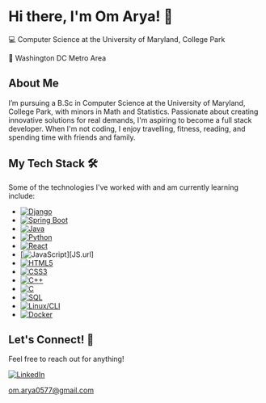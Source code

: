 # Hi there, I'm Om Arya! 👋
💻 Computer Science at the University of Maryland, College Park

📍 Washington DC Metro Area

## About Me
I’m pursuing a B.Sc in Computer Science at the University of Maryland, College Park, with minors in Math and Statistics. Passionate about creating innovative solutions for real demands, I'm aspiring to become a full stack developer. When I'm not coding, I enjoy travelling, fitness, reading, and spending time with friends and family.

## My Tech Stack 🛠
Some of the technologies I've worked with and am currently learning include:
* [![Django][Django.com]][Django-url]
* [![Spring Boot][SpringBoot.com]][SpringBoot-url]
* [![Java][Java.com]][Java-url]
* [![Python][Python.com]][Python-url]
* [![React][React.com]][React-url]
* [![JavaScript][JS.js]][JS.url]
* [![HTML5][HTML.com]][HTML-url]
* [![CSS3][CSS.com]][CSS-url]
* [![C++][C++.com]][C++-url]
* [![C][C.com]][C-url]
* [![SQL][SQL.com]][SQL-url]
* [![Linux/CLI][Linux.com]][Linux-url]
* [![Docker][Docker.com]][Docker-url]
  
## Let's Connect! 🤝
Feel free to reach out for anything!

[![LinkedIn][LinkedIn.com]][LinkedIn-url]

[om.arya0577@gmail.com](mailto:om.arya0577@gmail.com)

<!-- MARKDOWN LINKS & IMAGES -->
[Django.com]: https://shields.io/badge/react-black?logo=react&style=for-the-badge
[Django-url]: https://react.dev/
[SpringBoot.com]: https://shields.io/badge/react-black?logo=react&style=for-the-badge
[SpringBoot-url]: https://react.dev/
[Java.com]: https://shields.io/badge/react-black?logo=react&style=for-the-badge
[Java-url]: https://react.dev/
[Python.com]: https://shields.io/badge/react-black?logo=react&style=for-the-badge
[Python-url]: https://react.dev/
[React.com]: https://shields.io/badge/react-black?logo=react&style=for-the-badge
[React-url]: https://react.dev/
[JS.js]: https://img.shields.io/badge/javascript-%23323330.svg?style=for-the-badge&logo=javascript&logoColor=%23F7DF1E
[JS-url]: https://JavaScript.com/
[HTML.com]: https://img.shields.io/badge/html5-%23E34F26.svg?style=for-the-badge&logo=html5&logoColor=white
[HTML-url]: https://html.com/
[CSS.com]: https://img.shields.io/badge/css3-%231572B6.svg?style=for-the-badge&logo=css3&logoColor=white 
[CSS-url]: https://www.w3.org/Style/CSS/Overview.en.html#
[C++.com]: https://shields.io/badge/react-black?logo=react&style=for-the-badge
[C++-url]: https://react.dev/
[C.com]: https://shields.io/badge/react-black?logo=react&style=for-the-badge
[C-url]: https://react.dev/
[SQL.com]: https://shields.io/badge/react-black?logo=react&style=for-the-badge
[SQL-url]: https://react.dev/
[Linux.com]: https://shields.io/badge/react-black?logo=react&style=for-the-badge
[Linux-url]: https://react.dev/
[Docker.com]: https://shields.io/badge/react-black?logo=react&style=for-the-badge
[Docker-url]: https://react.dev/

[LinkedIn.com]: https://img.shields.io/badge/LinkedIn-0077B5?style=for-the-badge&logo=linkedin&logoColor=white
[LinkedIn-url]: https://www.linkedin.com/in/om-arya/
[Email.com]: https://img.shields.io/badge/Gmail-D14836?style=for-the-badge&logo=gmail&logoColor=white
[Email-url]: mailto:om.arya0577@gmail.com
